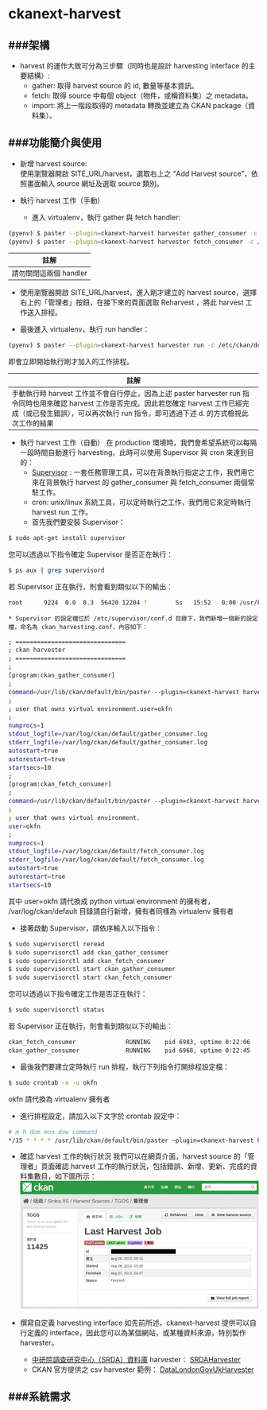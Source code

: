 # ckanext-harvest
###架構
---
* harvest 的運作大致可分為三步驟（同時也是設計 harvesting interface 的主要結構）:
    * gather: 取得 harvest source 的 id, 數量等基本資訊。
    * fetch: 取得 source 中每個 object（物件，或稱資料集）之 metadata。
    * import: 將上一階段取得的 metadata 轉換並建立為 CKAN package（資料集）。

###功能簡介與使用
---
* 新增 harvest source: <br>
使用瀏覽器開啟 SITE_URL/harvest，選取右上之 “Add Harvest source”，依照畫面輸入 source 網址及選取 source 類別。

* 執行 harvest 工作（手動）
  * 進入 virtualenv，執行 gather 與 fetch handler:
```Bash
(pyenv) $ paster --plugin=ckanext-harvest harvester gather_consumer -c /etc/ckan/default/production.ini
(pyenv) $ paster --plugin=ckanext-harvest harvester fetch_consumer -c /etc/ckan/default/production.ini
```

| 註解 |
| -- |
| 請勿關閉這兩個 handler |

  * 使用瀏覽器開啟 SITE_URL/harvest，進入剛才建立的 harvest source，選擇右上的「管理者」按鈕，在接下來的頁面選取 Reharvest ，將此 harvest 工作送入排程。

  * 最後進入 virtualenv，執行 run handler：
```Bash
(pyenv) $ paster --plugin=ckanext-harvest harvester run -c /etc/ckan/default/production.ini
```
即會立即開始執行剛才加入的工作排程。

| 註解 |
| -- |
| 手動執行時 harvest 工作並不會自行停止，因為上述 paster harvester run 指令同時也用來確認 harvest 工作是否完成。因此若您確定 harvest 工作已經完成（或已發生錯誤），可以再次執行 run 指令，即可透過下述 d. 的方式檢視此次工作的結果 |

* 執行 harvest 工作（自動）
在 production 環境時，我們會希望系統可以每隔一段時間自動進行 harvesting，此時可以使用 Supervisor 與 cron 來達到目的：
    * [Supervisor](http://supervisord.org/) : 一套任務管理工具，可以在背景執行指定之工作，我們用它來在背景執行 harvest 的 gather_consumer 與 fetch_consumer 兩個常駐工作。
    * cron: unix/linux 系統工具，可以定時執行之工作，我們用它來定時執行 harvest run 工作。
    * 首先我們要安裝 Supervisor：
```Bash
$ sudo apt-get install supervisor
```
您可以透過以下指令確定 Supervisor 是否正在執行：
```Bash
$ ps aux | grep supervisord
```
若 Supervisor 正在執行，則會看到類似以下的輸出：
```Bash
root      9224  0.0  0.3  56420 12204 ?        Ss   15:52   0:00 /usr/bin/python /usr/bin/supervisord
```
    * Supervisor 的設定檔位於 /etc/supervisor/conf.d 目錄下，我們新增一個新的設定檔，命名為 ckan_harvesting.conf，內容如下：
```Bash
; ===============================
; ckan harvester
; ===============================
;
[program:ckan_gather_consumer]
;
command=/usr/lib/ckan/default/bin/paster --plugin=ckanext-harvest harvester gather_consumer -c /etc/ckan/default/production.ini
;
; user that owns virtual environment.user=okfn
;
numprocs=1
stdout_logfile=/var/log/ckan/default/gather_consumer.log
stderr_logfile=/var/log/ckan/default/gather_consumer.log
autostart=true
autorestart=true
startsecs=10
;
[program:ckan_fetch_consumer]
;
command=/usr/lib/ckan/default/bin/paster --plugin=ckanext-harvest harvester fetch_consumer -c /etc/ckan/default/production.ini
;
; user that owns virtual environment.
user=okfn
;
numprocs=1
stdout_logfile=/var/log/ckan/default/fetch_consumer.log
stderr_logfile=/var/log/ckan/default/fetch_consumer.log
autostart=true
autorestart=true
startsecs=10
```
其中 user=okfn 請代換成 python virtual environment 的擁有者， /var/log/ckan/default 目錄請自行新增，擁有者同樣為 virtualenv 擁有者

* 接著啟動 Supervisor，請依序輸入以下指令：
```Bash
$ sudo supervisorctl reread
$ sudo supervisorctl add ckan_gather_consumer
$ sudo supervisorctl add ckan_fetch_consumer
$ sudo supervisorctl start ckan_gather_consumer
$ sudo supervisorctl start ckan_fetch_consumer
```
您可以透過以下指令確定工作是否正在執行：
```Bash
$ sudo supervisorctl status
```
若 Supervisor 正在執行，則會看到類似以下的輸出：
```Bash
ckan_fetch_consumer              RUNNING    pid 6983, uptime 0:22:06
ckan_gather_consumer             RUNNING    pid 6968, uptime 0:22:45
```

* 最後我們要建立定時執行 run 排程，執行下列指令打開排程設定檔：
```Bash
$ sudo crontab -e -u okfn
```
okfn 請代換為 virtualenv 擁有者

* 進行排程設定，請加入以下文字於 crontab 設定中：
```Bash
# m h dom mon dow command
*/15 * * * * /usr/lib/ckan/default/bin/paster –plugin=ckanext-harvest harvester run -c /etc/ckan/default/production.ini
```

* 確認 harvest 工作的執行狀況
我們可以在網頁介面，harvest source 的「管理者」頁面確認 harvest 工作的執行狀況，包括錯誤、新增、更新、完成的資料集數目，如下圖所示：
![](harvestStatus.png)

* 撰寫自定義 harvesting interface
如先前所述，ckanext-harvest 提供可以自行定義的 interface，因此您可以為某個網站，或某種資料來源，特別製作 harvester。<br>
    * [中研院調查研究中心（SRDA）資料庫](https://srda.sinica.edu.tw/) harvester： [SRDAHarvester](https://github.com/u10313335/ckanext-harvest/blob/master/ckanext/harvest/harvesters/srdaharvester.py)<br>
    * CKAN 官方提供之 csv harvester 範例： [DataLondonGovUkHarvester](https://github.com/okfn/ckanext-pdeu/blob/master/ckanext/pdeu/harvesters/london.py)

###系統需求
---










